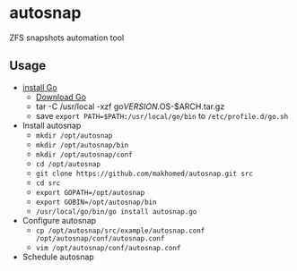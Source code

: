 # autosnap
ZFS snapshots automation tool
## Usage
* [install Go](https://golang.org/doc/install)
  - [Download Go](https://golang.org/dl/)
  - tar -C /usr/local -xzf go$VERSION.$OS-$ARCH.tar.gz
  - save ```export PATH=$PATH:/usr/local/go/bin``` to ```/etc/profile.d/go.sh```
* Install autosnap
  - ```mkdir /opt/autosnap```
  - ```mkdir /opt/autosnap/bin```
  - ```mkdir /opt/autosnap/conf```
  - ```cd /opt/autosnap```
  - ```git clone https://github.com/makhomed/autosnap.git src```
  - ```cd src```
  - ```export GOPATH=/opt/autosnap```
  - ```export GOBIN=/opt/autosnap/bin```
  - ```/usr/local/go/bin/go install autosnap.go```
* Configure autosnap
  - ```cp /opt/autosnap/src/example/autosnap.conf /opt/autosnap/conf/autosnap.conf```
  - ```vim /opt/autosnap/conf/autosnap.conf```
* Schedule autosnap
